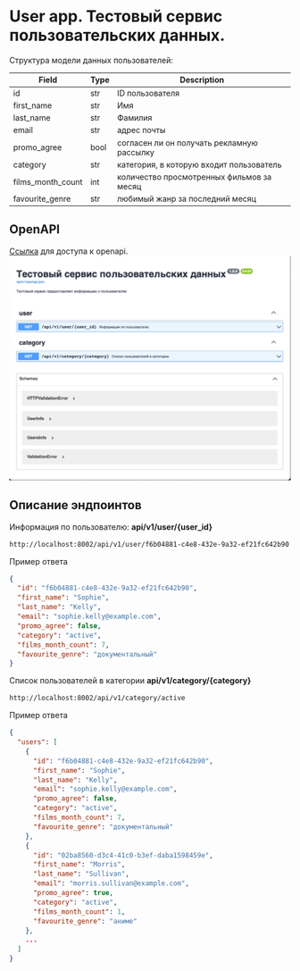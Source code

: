 # User app. Тестовый сервис пользовательских данных.

Структура модели данных пользователей:

| Field             | Type | Description                                |
|-------------------|------|--------------------------------------------|
| id                | str  | ID пользователя                            |
| first_name        | str  | Имя                                        |
| last_name         | str  | Фамилия                                    |
| email             | str  | адрес почты                                |
| promo_agree       | bool | согласен ли он получать рекламную рассылку |
| category          | str  | категория, в которую входит пользователь   |
| films_month_count | int  | количество просмотренных фильмов за месяц  |
| favourite_genre   | str  | любимый жанр за последний месяц            |

## OpenAPI

[Ссылка](http://localhost:8002/api/v1/openapi) для доступа к openapi.
![admin_templates](../../docs/openapi_users.png)

## Описание эндпоинтов

Информация по пользователю:
**api/v1/user/{user_id}**
```sh
http://localhost:8002/api/v1/user/f6b04881-c4e8-432e-9a32-ef21fc642b90
```

Пример ответа
```json
{
  "id": "f6b04881-c4e8-432e-9a32-ef21fc642b90",
  "first_name": "Sophie",
  "last_name": "Kelly",
  "email": "sophie.kelly@example.com",
  "promo_agree": false,
  "category": "active",
  "films_month_count": 7,
  "favourite_genre": "документальный"
}
```

Список пользователей в категории
**api/v1/category/{category}**
```sh
http://localhost:8002/api/v1/category/active
```

Пример ответа
```json
{
  "users": [
    {
      "id": "f6b04881-c4e8-432e-9a32-ef21fc642b90",
      "first_name": "Sophie",
      "last_name": "Kelly",
      "email": "sophie.kelly@example.com",
      "promo_agree": false,
      "category": "active",
      "films_month_count": 7,
      "favourite_genre": "документальный"
    },
    {
      "id": "02ba8560-d3c4-41c0-b3ef-daba1598459e",
      "first_name": "Morris",
      "last_name": "Sullivan",
      "email": "morris.sullivan@example.com",
      "promo_agree": true,
      "category": "active",
      "films_month_count": 1,
      "favourite_genre": "аниме"
    },
    ...
  ]
}
```
